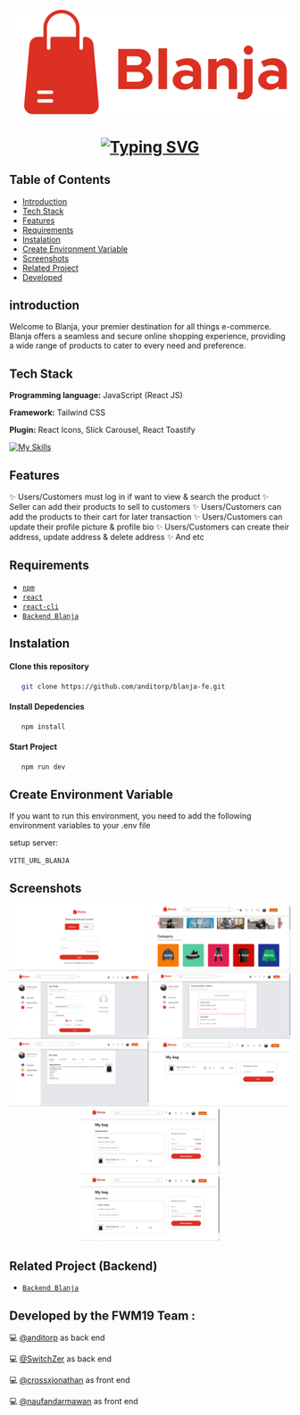 <p align="center">
  <img src="./public/logo-readme.png" alt="Logo">
</p>

<h1 align="center">
  <a href="https://git.io/typing-svg"><img src="https://readme-typing-svg.demolab.com?font=Fira+Code&pause=1000&color=DB3022&random=false&width=435&lines=Blanja+Front+End+Application" alt="Typing SVG" /></a>
</h1>

## Table of Contents

- [Introduction](#introduction)
- [Tech Stack](#Tech-Stack)
- [Features](#features)
- [Requirements](#requirements)
- [Instalation](#instalation)
- [Create Environment Variable](#create-environment-variable)
- [Screenshots](#screenshots)
- [Related Project](#related-project-backend)
- [Developed](#Developed-by-the-FWM19-Team)



## introduction

Welcome to Blanja, your premier destination for all things e-commerce. Blanja offers a seamless and secure online shopping experience, providing a wide range of products to cater to every need and preference.



## Tech Stack

**Programming language:** JavaScript (React JS)

**Framework:** Tailwind CSS

**Plugin:** React Icons, Slick Carousel, React Toastify

[![My Skills](https://skillicons.dev/icons?i=js,html,css,react,npm,redux,tailwind,vscode,vite)](https://skillicons.dev)



## Features

✨ Users/Customers must log in if want to view & search the product
✨ Seller can add their products to sell to customers
✨ Users/Customers can add the products to their cart for later transaction
✨ Users/Customers can update their profile picture & profile bio
✨ Users/Customers can create their address, update address & delete address
✨ And etc



## Requirements

- [`npm`](https://www.npmjs.com/get-npm)
- [`react`](https://react.dev/learn/start-a-new-react-project)
- [`react-cli`](https://create-react-app.dev/docs/getting-started)
- [`Backend Blanja`](https://github.com/anditorp/blanja-be/tree/master)



## Instalation

#### Clone this repository

```bash
   git clone https://github.com/anditorp/blanja-fe.git
```

#### Install Depedencies

```bash
   npm install
```

#### Start Project

```bash
   npm run dev
```



## Create Environment Variable

If you want to run this environment, you need to add the following environment variables to your .env file

setup server: 

`VITE_URL_BLANJA`


## Screenshots

<div align="center">
    <img width="250" src="./public/screenshots/Login.png">   
    <img width="250" src="./public/screenshots/Homepage.png">   
</div>
<div align="center">
    <img width="250" src="./public/screenshots/CustomerProfile.png">   
    <img width="250" src="./public/screenshots/ShippingAddress.png">   
</div>
<div align="center">
    <img width="250" src="./public/screenshots/CustomerOrder.png">    
    <img width="250" src="./public/screenshots/Transaction.png">    
    <img width="250" src="./public/screenshots/Cart.png">   
</div>
<div align="center">
    <img width="250" src="./public/screenshots/Cart.png">   
</div>


## Related Project (Backend)

- [`Backend Blanja`](https://github.com/anditorp/blanja-be.git)



## Developed by the FWM19 Team :

💻 [@anditorp](https://github.com/anditorp) as back end

💻 [@SwitchZer](https://github.com/SwitchZer) as back end

💻 [@crossxjonathan](https://github.com/crossxjonathan) as front end

💻 [@naufandarmawan](https://github.com/naufandarmawan) as front end
